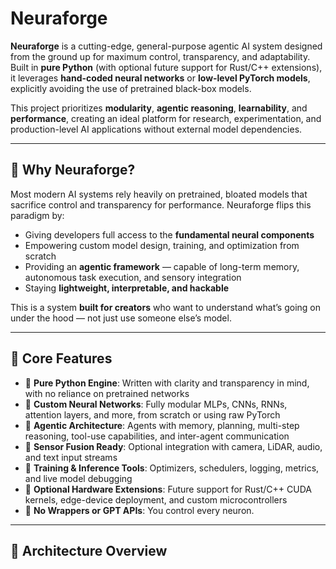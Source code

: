 # Neuraforge

**Neuraforge** is a cutting-edge, general-purpose agentic AI system designed from the ground up for maximum control, transparency, and adaptability. Built in **pure Python** (with optional future support for Rust/C++ extensions), it leverages **hand-coded neural networks** or **low-level PyTorch models**, explicitly avoiding the use of pretrained black-box models.

This project prioritizes **modularity**, **agentic reasoning**, **learnability**, and **performance**, creating an ideal platform for research, experimentation, and production-level AI applications without external model dependencies.

---

## 🌌 Why Neuraforge?

Most modern AI systems rely heavily on pretrained, bloated models that sacrifice control and transparency for performance. Neuraforge flips this paradigm by:

- Giving developers full access to the **fundamental neural components**
- Empowering custom model design, training, and optimization from scratch
- Providing an **agentic framework** — capable of long-term memory, autonomous task execution, and sensory integration
- Staying **lightweight, interpretable, and hackable**

This is a system **built for creators** who want to understand what’s going on under the hood — not just use someone else’s model.

---

## 🧠 Core Features

- 🔩 **Pure Python Engine**: Written with clarity and transparency in mind, with no reliance on pretrained networks
- 🧱 **Custom Neural Networks**: Fully modular MLPs, CNNs, RNNs, attention layers, and more, from scratch or using raw PyTorch
- 🧠 **Agentic Architecture**: Agents with memory, planning, multi-step reasoning, tool-use capabilities, and inter-agent communication
- 🧪 **Sensor Fusion Ready**: Optional integration with camera, LiDAR, audio, and text input streams
- 🧬 **Training & Inference Tools**: Optimizers, schedulers, logging, metrics, and live model debugging
- 🧰 **Optional Hardware Extensions**: Future support for Rust/C++ CUDA kernels, edge-device deployment, and custom microcontrollers
- 🧱 **No Wrappers or GPT APIs**: You control every neuron.

---

## 🔧 Architecture Overview

